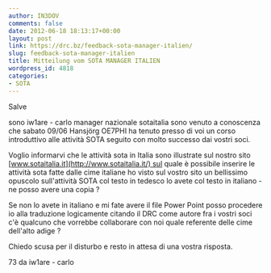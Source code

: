 ```yaml
---
author: IN3DOV
comments: false
date: 2012-06-18 18:13:17+00:00
layout: post
link: https://drc.bz/feedback-sota-manager-italien/
slug: feedback-sota-manager-italien
title: Mitteilung vom SOTA MANAGER ITALIEN
wordpress_id: 4818
categories:
- SOTA
---
```


Salve

sono iw1are - carlo manager nazionale sotaitalia sono venuto a conoscenza che sabato 09/06 Hansjörg OE7PHI ha tenuto presso di voi un corso introduttivo alle attività SOTA seguito con molto successo dai vostri soci.

Voglio informarvi che le attività sota in Italia sono illustrate sul nostro sito [www.sotaitalia.it](http://www.sotaitalia.it/) sul quale è possibile inserire le attività sota fatte dalle cime italiane ho visto sul vostro sito un bellissimo opuscolo sull'attività SOTA col testo in tedesco lo avete col testo in italiano - ne posso avere una copia ?

Se non lo avete in italiano e mi fate avere il file Power Point posso procedere io alla traduzione logicamente citando il DRC come autore fra i vostri soci c'è qualcuno che vorrebbe collaborare con noi quale referente delle cime dell'alto adige ?

Chiedo scusa per il disturbo e resto in attesa di una vostra risposta.

73 da iw1are - carlo

 
